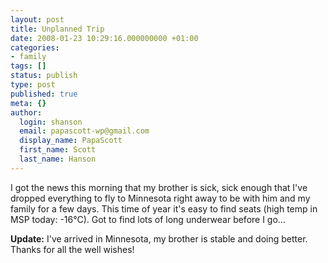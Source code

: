 ```yaml
---
layout: post
title: Unplanned Trip
date: 2008-01-23 10:29:16.000000000 +01:00
categories:
- family
tags: []
status: publish
type: post
published: true
meta: {}
author:
  login: shanson
  email: papascott-wp@gmail.com
  display_name: PapaScott
  first_name: Scott
  last_name: Hanson
---
```

<p>I got the news this morning that my brother is sick, sick enough that I've dropped everything to fly to Minnesota right away to be with him and my family for a few days. This time of year it's easy to find seats (high temp in MSP today: -16&deg;C). Got to find lots of long underwear before I go...</p>
<p><strong>Update:</strong> I've arrived in Minnesota, my brother is stable and doing better. Thanks for all the well wishes!</p>
